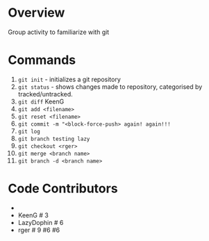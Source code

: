 
# Overview
Group activity to familiarize with git

# Commands
1. `git init` - initializes a git repository
2. `git status` - shows changes made to repository, categorised by tracked/untracked.
3. `git diff` KeenG
4. `git add <filename>` 
5. `git reset <filename>`
6. `git commit -m "<block-force-push> again! again!!!`
7. `git log`
8. `git branch testing lazy`
9. `git checkout <rger>`
10. `git merge <branch name>`
11. `git branch -d <branch name>`

# Code Contributors
- <alias of developer>
- KeenG # 3
- LazyDophin # 6
- rger # 9 #6 #6

